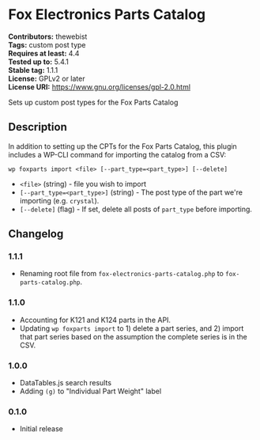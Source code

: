 # Fox Electronics Parts Catalog #
**Contributors:** thewebist  
**Tags:** custom post type  
**Requires at least:** 4.4  
**Tested up to:** 5.4.1  
**Stable tag:** 1.1.1  
**License:** GPLv2 or later  
**License URI:** https://www.gnu.org/licenses/gpl-2.0.html  

Sets up custom post types for the Fox Parts Catalog

## Description ##

In addition to setting up the CPTs for the Fox Parts Catalog, this plugin includes a WP-CLI command for importing the catalog from a CSV:

`wp foxparts import <file> [--part_type=<part_type>] [--delete]`

* `<file>` (string) - file you wish to import
* `[--part_type=<part_type>]` (string) - The post type of the part we're importing (e.g. `crystal`).
* `[--delete]` (flag) - If set, delete all posts of `part_type` before importing.

## Changelog ##

### 1.1.1 ###
* Renaming root file from `fox-electronics-parts-catalog.php` to `fox-parts-catalog.php`.

### 1.1.0 ###
* Accounting for K121 and K124 parts in the API.
* Updating `wp foxparts import` to 1) delete a part series, and 2) import that part series based on the assumption the complete series is in the CSV.

### 1.0.0 ###
* DataTables.js search results
* Adding `(g)` to "Individual Part Weight" label

### 0.1.0 ###
* Initial release
